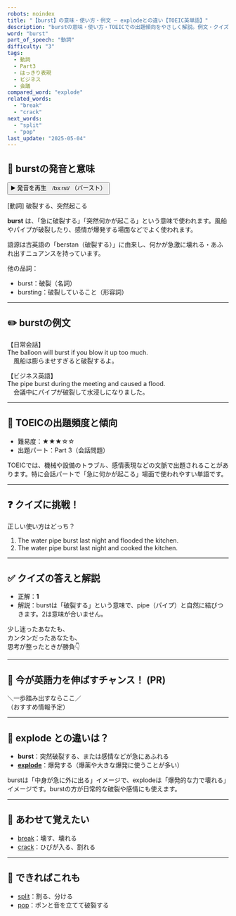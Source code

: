 ```yaml
---
robots: noindex
title: "【burst】の意味・使い方・例文 ― explodeとの違い【TOEIC英単語】"
description: "burstの意味・使い方・TOEICでの出題傾向をやさしく解説。例文・クイズ付きでexplodeとの違いもわかりやすく学べます。"
word: "burst"
part_of_speech: "動詞"
difficulty: "3"
tags:
  - 動詞
  - Part3
  - はっきり表現
  - ビジネス
  - 会議
compared_word: "explode"
related_words:
  - "break"
  - "crack"
next_words:
  - "split"
  - "pop"
last_update: "2025-05-04"
---
```


## 🔰 burstの発音と意味

<button class="play-audio" onclick="playTTS('burst')">
  <span class="play-audio-main">
    ▶️ 発音を再生　/bɜːrst/
  </span>
  <span class="play-audio-sub">
    （バースト）
  </span>
</button>

[動詞] 破裂する、突然起こる

**burst** は、「急に破裂する」「突然何かが起こる」という意味で使われます。風船やパイプが破裂したり、感情が爆発する場面などでよく使われます。

語源は古英語の「berstan（破裂する）」に由来し、何かが急激に壊れる・あふれ出すニュアンスを持っています。

他の品詞：  
- burst：破裂（名詞）
- bursting：破裂していること（形容詞）

---

## ✏️ burstの例文

【日常会話】  
The balloon will burst if you blow it up too much.  
　風船は膨らませすぎると破裂するよ。

【ビジネス英語】  
The pipe burst during the meeting and caused a flood.  
　会議中にパイプが破裂して水浸しになりました。

---

## 🎯 TOEICの出題頻度と傾向

- 難易度：★★★☆☆
- 出題パート：Part 3（会話問題）

TOEICでは、機械や設備のトラブル、感情表現などの文脈で出題されることがあります。特に会話パートで「急に何かが起こる」場面で使われやすい単語です。

---

## ❓ クイズに挑戦！

正しい使い方はどっち？

1. The water pipe burst last night and flooded the kitchen.  
2. The water pipe burst last night and cooked the kitchen.

---

## ✅ クイズの答えと解説

- 正解：**1**
- 解説：burstは「破裂する」という意味で、pipe（パイプ）と自然に結びつきます。2は意味が合いません。

少し迷ったあなたも、  
カンタンだったあなたも、  
思考が整ったときが勝負👇️

---

## 🚀 今が英語力を伸ばすチャンス！ (PR)

<div class="info-center">
＼一歩踏み出すならここ／<br>  
（おすすめ情報予定）
</div>

---

## 🤔  explode との違いは？

- **burst**：突然破裂する、または感情などが急にあふれる
- **[explode](/word/explode/)**：爆発する（爆薬や大きな爆発に使うことが多い）

burstは「中身が急に外に出る」イメージで、explodeは「爆発的な力で壊れる」イメージです。burstの方が日常的な破裂や感情にも使えます。

---

## 🧩 あわせて覚えたい

- [break](/word/break/)：壊す、壊れる
- [crack](/word/crack/)：ひびが入る、割れる

---

## 📖 できればこれも

- [split](/word/split/)：割る、分ける
- [pop](/word/pop/)：ポンと音を立てて破裂する

<!-- cvid: aid33_bid20 -->
